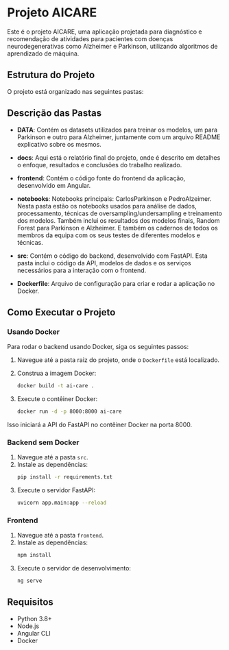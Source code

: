 # Projeto AICARE

Este é o projeto AICARE, uma aplicação projetada para diagnóstico e recomendação de atividades para pacientes com doenças neurodegenerativas como Alzheimer e Parkinson, utilizando algoritmos de aprendizado de máquina.

## Estrutura do Projeto

O projeto está organizado nas seguintes pastas:

## Descrição das Pastas

- **DATA**: Contém os datasets utilizados para treinar os modelos, um para Parkinson e outro para Alzheimer, juntamente com um arquivo README explicativo sobre os mesmos.
  
- **docs**: Aqui está o relatório final do projeto, onde é descrito em detalhes o enfoque, resultados e conclusões do trabalho realizado.

- **frontend**: Contém o código fonte do frontend da aplicação, desenvolvido em Angular.

- **notebooks**: Notebooks principais: CarlosParkinson e PedroAlzeimer.
                 Nesta pasta estão os notebooks usados para análise de dados, processamento, técnicas de oversampling/undersampling e treinamento dos modelos. Também inclui os resultados dos modelos finais, Random Forest para Parkinson e Alzheimer.
                 E também os cadernos de todos os membros da equipa com os seus testes de diferentes modelos e técnicas.

- **src**: Contém o código do backend, desenvolvido com FastAPI. Esta pasta inclui o código da API, modelos de dados e os serviços necessários para a interação com o frontend.

- **Dockerfile**: Arquivo de configuração para criar e rodar a aplicação no Docker.

## Como Executar o Projeto

### Usando Docker

Para rodar o backend usando Docker, siga os seguintes passos:

1. Navegue até a pasta raiz do projeto, onde o `Dockerfile` está localizado.

2. Construa a imagem Docker:
    ```bash
    docker build -t ai-care .
    ```

3. Execute o contêiner Docker:
    ```bash
    docker run -d -p 8000:8000 ai-care
    ```

Isso iniciará a API do FastAPI no contêiner Docker na porta 8000.

### Backend sem Docker

1. Navegue até a pasta `src`.
2. Instale as dependências:
    ```bash
    pip install -r requirements.txt
    ```
3. Execute o servidor FastAPI:
    ```bash
    uvicorn app.main:app --reload
    ```

### Frontend

1. Navegue até a pasta `frontend`.
2. Instale as dependências:
    ```bash
    npm install
    ```
3. Execute o servidor de desenvolvimento:
    ```bash
    ng serve
    ```

## Requisitos

- Python 3.8+
- Node.js
- Angular CLI
- Docker
